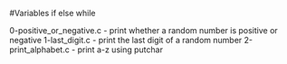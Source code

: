 #Variables if else while

0-positive_or_negative.c - print whether a random number is positive or negative
1-last_digit.c - print the last digit of a random number
2-print_alphabet.c - print a-z using putchar

